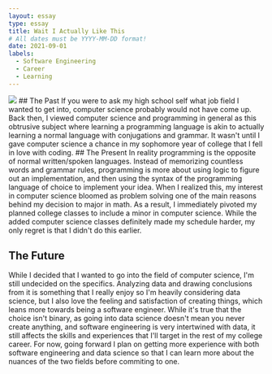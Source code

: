 ```yaml
---
layout: essay
type: essay
title: Wait I Actually Like This
# All dates must be YYYY-MM-DD format!
date: 2021-09-01
labels:
  - Software Engineering
  - Career
  - Learning
---
```


<img class="ui medium left circular floated image" src="../images/software-code.jpg">
## The Past
If you were to ask my high school self what job field I wanted to get into, computer science probably would not have come up. Back then, I viewed computer science and programming in general as this obtrusive subject where learning a programming language is akin to actually learning a normal language with conjugations and grammar. It wasn't until I gave computer science a chance in my sophomore year of college that I fell in love with coding.
## The Present
In reality programming is the opposite of normal written/spoken languages. Instead of memorizing countless words and grammar rules, programming is more about using logic to figure out an implementation, and then using the syntax of the programming language of choice to implement your idea. When I realized this, my interest in computer science bloomed as problem solving one of the main reasons behind my decision to major in math. As a result, I immediately pivoted my planned college classes to include a minor in computer science. While the added computer science classes definitely made my schedule harder, my only regret is that I didn't do this earlier.

## The Future
While I decided that I wanted to go into the field of computer science, I'm still undecided on the specifics. Analyzing data and drawing conclusions from it is something that I really enjoy so I'm heavily considering data science, but I also love the feeling and satisfaction of creating things, which leans more towards being a software engineer. While it's true that the choice isn't binary, as going into data science doesn't mean you never create anything, and software engineering is very intertwined with data, it still affects the skills and experiences that I'll target in the rest of my college career. For now, going forward I plan on getting more experience with both software engineering and data science so that I can learn more about the nuances of the two fields before commiting to one.
